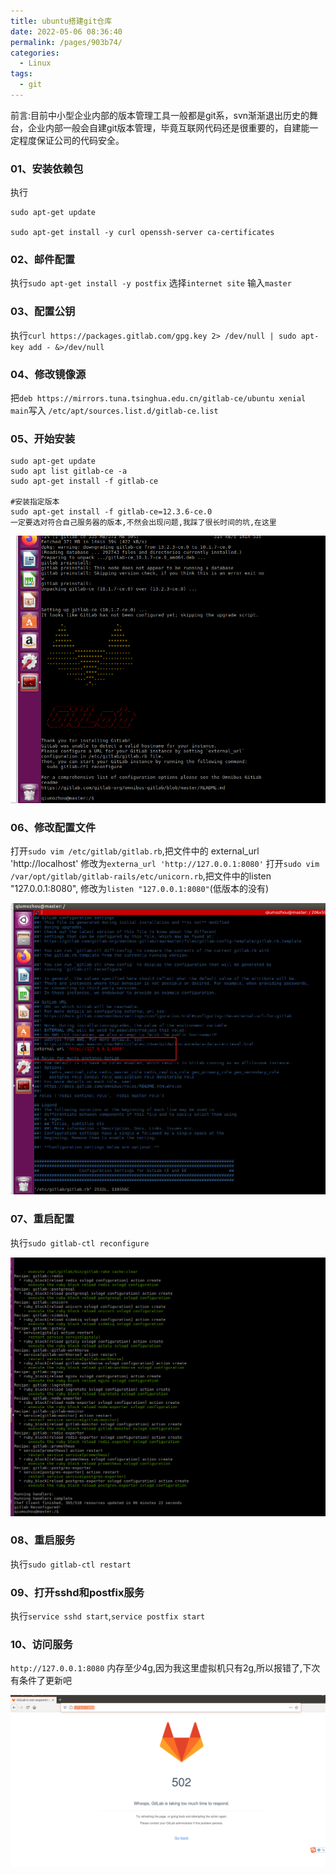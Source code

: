 ```yaml
---
title: ubuntu搭建git仓库
date: 2022-05-06 08:36:40
permalink: /pages/903b74/
categories:
  - Linux
tags:
  - git
---
```




前言:目前中小型企业内部的版本管理工具一般都是git系，svn渐渐退出历史的舞台，企业内部一般会自建git版本管理，毕竟互联网代码还是很重要的，自建能一定程度保证公司的代码安全。


### 01、安装依赖包
执行
```
sudo apt-get update

sudo apt-get install -y curl openssh-server ca-certificates 
```

### 02、邮件配置
执行`sudo apt-get install -y postfix`
选择`internet site`
输入`master`


### 03、配置公钥
执行`curl https://packages.gitlab.com/gpg.key 2> /dev/null | sudo apt-key add - &>/dev/null`


### 04、修改镜像源
把`deb https://mirrors.tuna.tsinghua.edu.cn/gitlab-ce/ubuntu xenial main`写入
`/etc/apt/sources.list.d/gitlab-ce.list`


### 05、开始安装
```
sudo apt-get update
sudo apt list gitlab-ce -a
sudo apt-get install -f gitlab-ce

#安装指定版本
sudo apt-get install -f gitlab-ce=12.3.6-ce.0
一定要选对符合自己服务器的版本,不然会出现问题,我踩了很长时间的坑,在这里
```
![](./png/gitlib01.png)

### 06、修改配置文件
打开`sudo vim /etc/gitlab/gitlab.rb`,把文件中的
external_url 'http://localhost' 修改为`externa_url 'http://127.0.0.1:8080'`
打开`sudo vim /var/opt/gitlab/gitlab-rails/etc/unicorn.rb`,把文件中的listen "127.0.0.1:8080",
修改为`listen "127.0.0.1:8080"`(低版本的没有)

![](./png/gitlib02.png)



### 07、重启配置
执行`sudo gitlab-ctl reconfigure`

![](./png/gitlib03.png)

### 08、重启服务
执行`sudo gitlab-ctl restart`

### 09、打开sshd和postfix服务
执行`service sshd start`,`service postfix start`


### 10、访问服务
`http://127.0.0.1:8080`
内存至少4g,因为我这里虚拟机只有2g,所以报错了,下次有条件了更新吧

![](./png/gitlib04.png)


